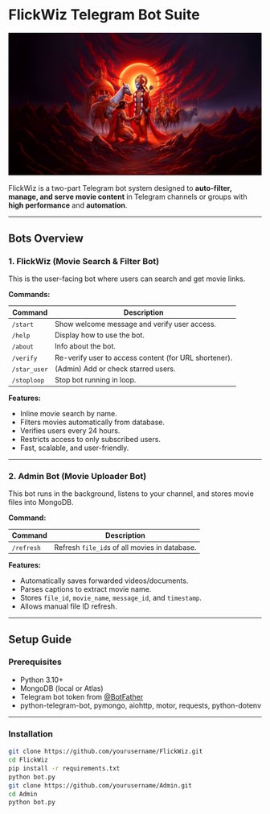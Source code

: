 # FlickWiz Telegram Bot Suite

![Welcome to FlickWiz](welcome.jpg)

FlickWiz is a two-part Telegram bot system designed to **auto-filter, manage, and serve movie content** in Telegram channels or groups with **high performance** and **automation**.

---

## Bots Overview

### 1. **FlickWiz** (Movie Search & Filter Bot)

This is the user-facing bot where users can search and get movie links.

**Commands:**

| Command         | Description                                             |
| --------------- | ------------------------------------------------------- |
| `/start`        | Show welcome message and verify user access.           |
| `/help`         | Display how to use the bot.                            |
| `/about`        | Info about the bot.                                    |
| `/verify`       | Re-verify user to access content (for URL shortener).  |
| `/star_user`    | (Admin) Add or check starred users.                    |
| `/stoploop`     | Stop bot running in loop.                         |

**Features:**

- Inline movie search by name.
- Filters movies automatically from database.
- Verifies users every 24 hours.
- Restricts access to only subscribed users.
- Fast, scalable, and user-friendly.

---

### 2. **Admin Bot** (Movie Uploader Bot)

This bot runs in the background, listens to your channel, and stores movie files into MongoDB.

**Command:**

| Command       | Description                                   |
| ------------- | --------------------------------------------- |
| `/refresh`    | Refresh `file_id`s of all movies in database. |

**Features:**

- Automatically saves forwarded videos/documents.
- Parses captions to extract movie name.
- Stores `file_id`, `movie_name`, `message_id`, and `timestamp`.
- Allows manual file ID refresh.

---

## Setup Guide

### Prerequisites

- Python 3.10+
- MongoDB (local or Atlas)
- Telegram bot token from [@BotFather](https://t.me/BotFather)
- python-telegram-bot, pymongo, aiohttp, motor, requests, python-dotenv

---

### Installation

```bash
git clone https://github.com/yourusername/FlickWiz.git
cd FlickWiz
pip install -r requirements.txt
python bot.py
git clone https://github.com/yourusername/Admin.git
cd Admin
python bot.py